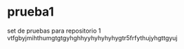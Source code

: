 # prueba1
set de pruebas para repositorio 1
vtfgbyjmihthumgtgtgyhghhyyhyhyhyhygtr5frfythujyhgttgyuj
